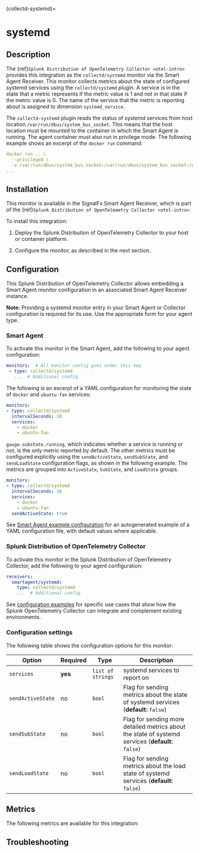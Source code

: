 (collectd-systemd)=

# systemd

<meta name="description" content="Documentation on the collectd/systemd monitor">

## Description

The {ref}`Splunk Distribution of OpenTelemetry Collector <otel-intro>` provides this integration as the `collectd/systemd` monitor via the Smart Agent Receiver. This monitor collects metrics about the state of configured systemd services using the `collectd/systemd` plugin. A service is in the state that a metric represents if the metric value is 1 and not in that state if the metric value is 0. The name of the service that the metric is reporting about is assigned to dimension `systemd_service`.

The `collectd-systemd` plugin reads the status of systemd services from host location `/var/run/dbus/system_bus_socket`. This means that the host location must be mounted to the container in which the Smart Agent is running. The agent container must also run in privilege mode. The following example shows an excerpt of the `docker run` command:

```yaml
docker run ...\
  --privileged \
  -v /var/run/dbus/system_bus_socket:/var/run/dbus/system_bus_socket:ro \
...
```

##  Installation

This monitor is available in the SignalFx Smart Agent Receiver, which is part of the {ref}`Splunk Distribution of OpenTelemetry Collector <otel-intro>`.

To install this integration:

1. Deploy the Splunk Distribution of OpenTelemetry Collector to your host or container platform.

2. Configure the monitor, as described in the next section.

## Configuration

This Splunk Distribution of OpenTelemetry Collector allows embedding a Smart Agent monitor configuration in an associated Smart Agent Receiver instance.

**Note:** Providing a systemd monitor entry in your Smart Agent or Collector configuration is required for its use. Use the appropriate form for your agent type.

### Smart Agent
To activate this monitor in the Smart Agent, add the following to your agent configuration:

```yaml
monitors:  # All monitor config goes under this key
 - type: collectd/systemd
   ...  # Additional config
```

The following is an excerpt of a YAML configuration for monitoring the state of `docker` and `ubuntu-fan` services:

```yaml
monitors:
- type: collectd/systemd
  intervalSeconds: 10
  services:
    - docker
    - ubuntu-fan
```

`gauge.substate.running`, which indicates whether a service is running or not, is the only metric reported by default. The other metrics must be configured explicitly using the `sendActiveState`, `sendSubState`, and `sendLoadState` configuration flags, as shown in the following example. The metrics are grouped into `ActiveState`, `SubState`, and `LoadState` groups.

```yaml
monitors:
- type: collectd/systemd
  intervalSeconds: 10
  services:
    - docker
    - ubuntu-fan
  sendActiveState: true
```

See <a href="https://docs.splunk.com/Observability/gdi/smart-agent/smart-agent-resources.html#configure-the-smart-agent" target="_blank">Smart Agent example configuration</a> for an autogenerated example of a YAML configuration file, with default values where applicable.

### Splunk Distribution of OpenTelemetry Collector

To activate this monitor in the Splunk Distribution of OpenTelemetry Collector, add the following to your agent configuration:

```yaml
receivers:
  smartagent/systemd:
    type: collectd/systemd
    ...  # Additional config
```

See <a href="https://github.com/signalfx/splunk-otel-collector/tree/main/examples" target="_blank">configuration examples</a> for specific use cases that show how the Splunk OpenTelemetry Collector can integrate and complement existing environments.

### Configuration settings

The following table shows the configuration options for this monitor:

| Option| Required | Type | Description |
| --- | --- | --- | --- |
| `services` | **yes** | `list of strings` | systemd services to report on |
| `sendActiveState` | no | `bool` | Flag for sending metrics about the state of systemd services (**default:** `false`) |
| `sendSubState` | no | `bool` | Flag for sending more detailed metrics about the state of systemd services (**default:** `false`) |
| `sendLoadState` | no | `bool` | Flag for sending metrics about the load state of systemd services (**default:** `false`) |

## Metrics
The following metrics are available for this integration:

<div class="metrics-yaml" url="https://raw.githubusercontent.com/signalfx/signalfx-agent/main/pkg/monitors/collectd/systemd/metadata.yaml"></div>

## Troubleshooting

```{include} /_includes/troubleshooting.md
```

